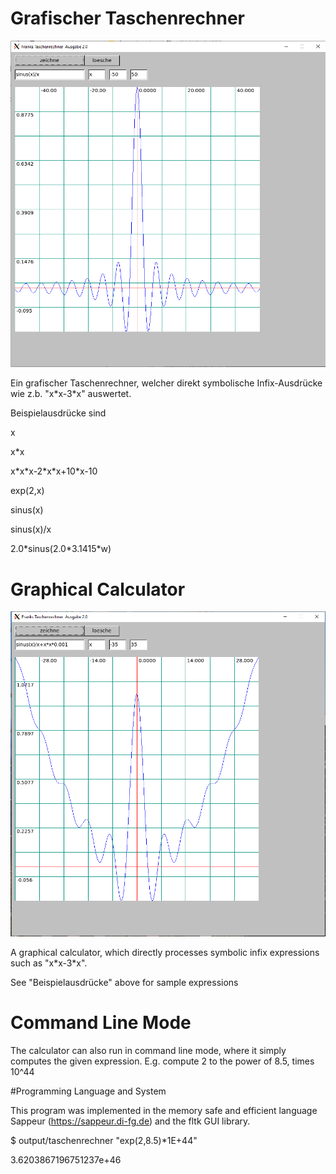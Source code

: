# Grafischer Taschenrechner
![sinus bild](sinus_rechner.png "Sinus Rechner")

Ein grafischer Taschenrechner, welcher direkt symbolische Infix-Ausdrücke wie z.b. "x&ast;x-3&ast;x" auswertet.

Beispielausdrücke sind

x

x&ast;x

x&ast;x&ast;x-2&ast;x&ast;x+10&ast;x-10

exp(2,x)

sinus(x)

sinus(x)/x

2.0&ast;sinus(2.0&ast;3.1415&ast;w)





# Graphical Calculator
![sinus bild](spezialfunktion.png "Spezialfunktion")

A graphical calculator, which directly processes symbolic infix expressions such as "x&ast;x-3&ast;x".

See "Beispielausdrücke" above for sample expressions

# Command Line Mode

The calculator can also run in command line mode, where it simply computes the given expression. 
E.g. compute 2 to the power of 8.5, times 10^44

#Programming Language and System

This program was implemented in the memory safe and efficient language Sappeur (https://sappeur.di-fg.de)
and the fltk GUI library.


\$ output/taschenrechner "exp(2,8.5)&ast;1E+44"

3.6203867196751237e+46


